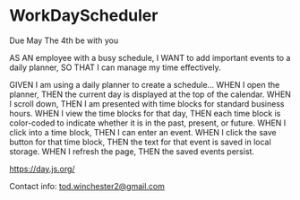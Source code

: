 # WorkDayScheduler
Due May The 4th be with you

AS AN employee with a busy schedule, 
I WANT to add important events to a daily planner, 
SO THAT I can manage my time effectively.

GIVEN I am using a daily planner to create a schedule...
WHEN I open the planner, 
THEN the current day is displayed at the top of the calendar.
WHEN I scroll down, 
THEN I am presented with time blocks for standard business hours.
WHEN I view the time blocks for that day, 
THEN each time block is color-coded to indicate whether it is in the past, present, or future.
WHEN I click into a time block, 
THEN I can enter an event.
WHEN I click the save button for that time block, 
THEN the text for that event is saved in local storage.
WHEN I refresh the page, 
THEN the saved events persist.

https://day.js.org/

Contact info:
tod.winchester2@gmail.com
